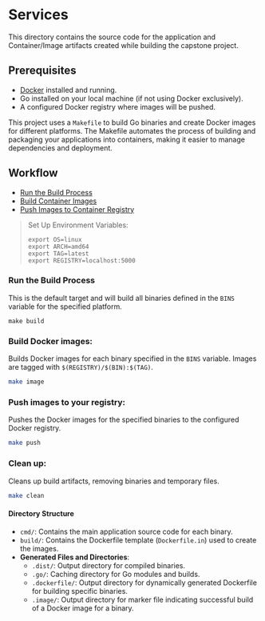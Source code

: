 # Services

This directory contains the source code for the application and
Container/Image artifacts created while building the capstone project.

## Prerequisites

- [Docker](https://www.docker.com/get-started) installed and running.
- Go installed on your local machine (if not using Docker exclusively).
- A configured Docker registry where images will be pushed.

This project uses a `Makefile` to build Go binaries and create Docker images for different platforms. The Makefile
automates the process of building and packaging your applications into containers, making it easier to manage
dependencies and deployment.

## Workflow

- [Run the Build Process](#run-the-build-process)
- [Build Container Images](#build-docker-images)
- [Push Images to Container Registry](#push-images-to-your-registry)

> Set Up Environment Variables:
> 
>  ```shell
>  export OS=linux
>  export ARCH=amd64
>  export TAG=latest
>  export REGISTRY=localhost:5000
> ```

### Run the Build Process

This is the default target and will build all binaries defined in the `BINS` variable for the specified platform.

```shell
make build
```
### Build Docker images:

Builds Docker images for each binary specified in the `BINS` variable. Images are tagged with `$(REGISTRY)/$(BIN):$(TAG)`.

```bash
make image
```

### Push images to your registry:

Pushes the Docker images for the specified binaries to the configured Docker registry.

```bash
make push
```

### Clean up:

Cleans up build artifacts, removing binaries and temporary files.

```bash
make clean
```

#### Directory Structure

- `cmd/`: Contains the main application source code for each binary.
- `build/`: Contains the Dockerfile template (`Dockerfile.in`) used to create the images.
- **Generated Files and Directories**:
   - `.dist/`: Output directory for compiled binaries.
   - `.go/`: Caching directory for Go modules and builds.
   - `.dockerfile/`: Output directory for dynamically generated Dockerfile for building specific binaries.
   - `.image/`: Output directory for marker file indicating successful build of a Docker image for a binary.
